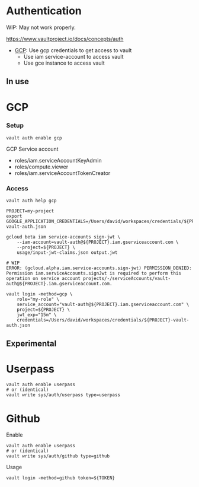Authentication
===

WIP: May not work properly.

https://www.vaultproject.io/docs/concepts/auth

- [GCP](https://www.vaultproject.io/docs/auth/gcp): Use gcp credentials to get access to vault
  - Use iam service-account to access vault
  - Use gce instance to access vault

In use
---

# GCP

### Setup

```
vault auth enable gcp
```

GCP Service account
- roles/iam.serviceAccountKeyAdmin
- roles/compute.viewer
- roles/iam.serviceAccountTokenCreator

### Access

```
vault auth help gcp

PROJECT=my-project
export GOOGLE_APPLICATION_CREDENTIALS=/Users/david/workspaces/credentials/${PROJECT}-vault-auth.json

gcloud beta iam service-accounts sign-jwt \
    --iam-account=vault-auth@${PROJECT}.iam.gserviceaccount.com \
    --project=${PROJECT} \
    usage/input-jwt-claims.json output.jwt

# WIP
ERROR: (gcloud.alpha.iam.service-accounts.sign-jwt) PERMISSION_DENIED: Permission iam.serviceAccounts.signJwt is required to perform this operation on service account projects/-/serviceAccounts/vault-auth@${PROJECT}.iam.gserviceaccount.com.

vault login -method=gcp \
    role="my-role" \
    service_account="vault-auth@${PROJECT}.iam.gserviceaccount.com" \
    project=${PROJECT} \
    jwt_exp="15m" \
    credentials=/Users/david/workspaces/credentials/${PROJECT}-vault-auth.json
```

Experimental
---

# Userpass

```
vault auth enable userpass
# or (identical)
vault write sys/auth/userpass type=userpass
```

# Github

Enable
```
vault auth enable userpass
# or (identical)
vault write sys/auth/github type=github
```

Usage
```
vault login -method=github token=${TOKEN}
```
